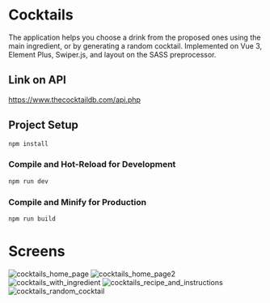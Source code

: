 # Cocktails
The application helps you choose a drink from the proposed ones using the main ingredient, or by generating a random cocktail. Implemented on Vue 3, Element Plus, Swiper.js, and layout on the SASS preprocessor.

## Link on API
https://www.thecocktaildb.com/api.php

## Project Setup

```sh
npm install
```

### Compile and Hot-Reload for Development

```sh
npm run dev
```

### Compile and Minify for Production

```sh
npm run build

```
# Screens
![cocktails_home_page](https://github.com/zebpaa/cocktails/assets/99737311/555bebc0-a06f-4426-9eee-0b64f2c1f404)
![cocktails_home_page2](https://github.com/zebpaa/cocktails/assets/99737311/a91d90fc-1f32-4515-874d-f8a1816dcf86)
![cocktails_with_ingredient](https://github.com/zebpaa/cocktails/assets/99737311/89512069-8ea2-4da2-83cb-441b71ad6eb5)
![cocktails_recipe_and_instructions](https://github.com/zebpaa/cocktails/assets/99737311/47246514-1660-432e-9f52-c2bb7a81b370)
![cocktails_random_cocktail](https://github.com/zebpaa/cocktails/assets/99737311/dc857bae-fc06-4997-a578-43366e033914)

